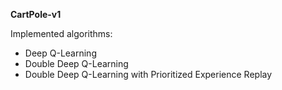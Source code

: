 **CartPole-v1**

Implemented algorithms:
* Deep Q-Learning
* Double Deep Q-Learning
* Double Deep Q-Learning with Prioritized Experience Replay

